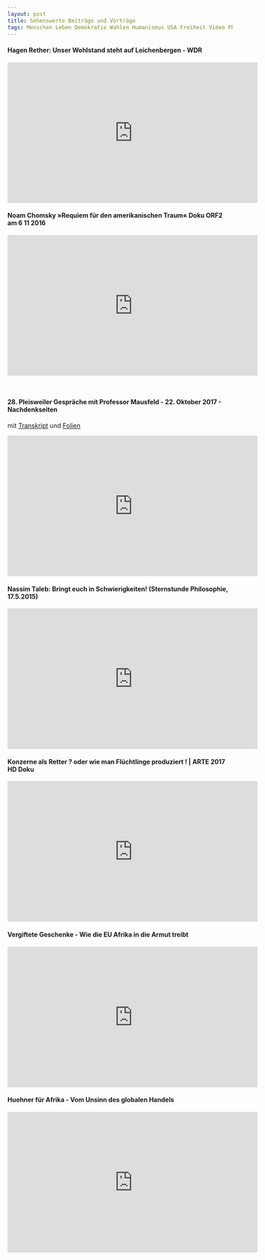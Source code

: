 ```yaml
---
layout: post
title: Sehenswerte Beiträge und Vorträge
tags: Menschen Leben Demokratie Wahlen Humanismus USA Freiheit Video Philosophie
---
```

#### Hagen Rether: Unser Wohlstand steht auf Leichenbergen - WDR

<iframe width="560" height="315" src="https://www.youtube.com/embed/kDV29Kkc-LA" frameborder="0" allowfullscreen></iframe>


#### Noam Chomsky »Requiem für den amerikanischen Traum« Doku ORF2 am 6 11 2016

<iframe width="560" height="315" src="https://www.youtube.com/embed/T2LfL-Ez6O4" frameborder="0" allowfullscreen></iframe>

<br /><!--more-->
#### 28. Pleisweiler Gespräche mit Professor Mausfeld - 22. Oktober 2017 - Nachdenkseiten
mit [Transkript](http://www.nachdenkseiten.de/upload/pdf/171022-Mausfeld_Transkript_Landau_NDS.pdf) und [Folien](http://www.nachdenkseiten.de/upload/pdf/171022-Mausfeld_Folien_Landau_NDS.pdf)

<iframe width="560" height="315" src="https://www.youtube.com/embed/aK1eUnfcK4Q" frameborder="0" allowfullscreen></iframe>

#### Nassim Taleb: Bringt euch in Schwierigkeiten! (Sternstunde Philosophie, 17.5.2015)

<iframe width="560" height="315" src="https://www.youtube.com/embed/FtkZWU0Zwjo" frameborder="0" allowfullscreen></iframe>

#### Konzerne als Retter ? oder wie man Flüchtlinge produziert ! | ARTE 2017 HD Doku

<iframe width="560" height="315" src="https://www.youtube.com/embed/GI9OWiq_h8k" frameborder="0" allowfullscreen></iframe>

#### Vergiftete Geschenke - Wie die EU Afrika in die Armut treibt

<iframe width="560" height="315" src="https://www.youtube.com/embed/TjV2lCIRblw" frameborder="0" allowfullscreen></iframe>

#### Huehner für Afrika - Vom Unsinn des globalen Handels

<iframe width="560" height="315" src="https://www.youtube.com/embed/oYuUaFo8Pyc" frameborder="0" allowfullscreen></iframe>
